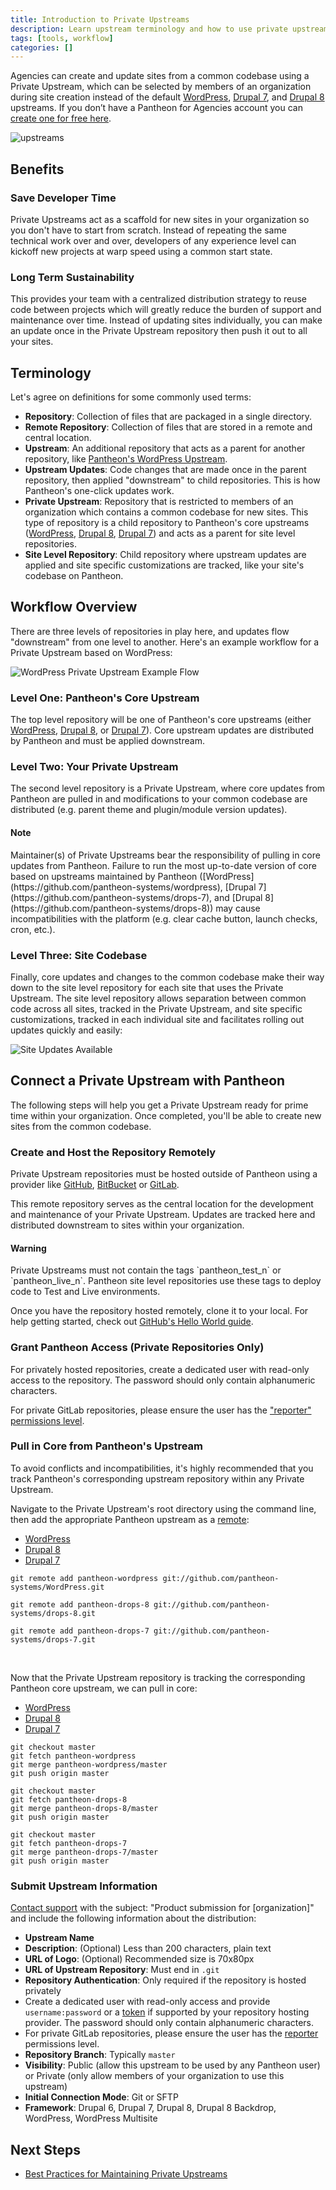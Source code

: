```yaml
---
title: Introduction to Private Upstreams
description: Learn upstream terminology and how to use private upstreams to free up developer time.
tags: [tools, workflow]
categories: []
---
```

Agencies can create and update sites from a common codebase using a Private Upstream, which can be selected by members of an organization during site creation instead of the default [WordPress](https://github.com/pantheon-systems/wordpress), [Drupal 7](https://github.com/pantheon-systems/drops-7), and [Drupal 8](https://github.com/pantheon-systems/drops-8) upstreams. If you don’t have a Pantheon for Agencies account you can [create one for free here](https://dashboard.pantheon.io/organizations/create-agency).

![upstreams](/source/docs/assets/images/upstreams.png)

## Benefits

### Save Developer Time
Private Upstreams act as a scaffold for new sites in your organization so you don't have to start from scratch. Instead of repeating the same technical work over and over, developers of any experience level can kickoff new projects at warp speed using a common start state.

### Long Term Sustainability
This provides your team with a centralized distribution strategy to reuse code between projects which will greatly reduce the burden of support and maintenance over time. Instead of updating sites individually, you can make an update once in the Private Upstream repository then push it out to all your sites.

## Terminology
Let's agree on definitions for some commonly used terms:

* **Repository**: Collection of files that are packaged in a single directory.
* **Remote Repository**: Collection of files that are stored in a remote and central location.
* **Upstream**: An additional repository that acts as a parent for another repository, like [Pantheon's WordPress Upstream](https://github.com/pantheon-systems/wordpress).
* **Upstream Updates**: Code changes that are made once in the parent repository, then applied "downstream" to child repositories. This is how Pantheon's one-click updates work.
* **Private Upstream**: Repository that is restricted to members of an organization which contains a common codebase for new sites. This type of repository is a child repository to Pantheon's core upstreams ([WordPress](https://github.com/pantheon-systems/wordpress), [Drupal 8](https://github.com/pantheon-systems/drops-8), [Drupal 7](https://github.com/pantheon-systems/drops-7)) and acts as a parent for site level repositories.
* **Site Level Repository**: Child repository where upstream updates are applied and site specific customizations are tracked, like your site's codebase on Pantheon.

## Workflow Overview
There are three levels of repositories in play here, and updates flow "downstream" from one level to another. Here's an example workflow for a Private Upstream based on WordPress:

![WordPress Private Upstream Example Flow](/source/docs/assets/images/upstream-flow.png)

### Level One: Pantheon's Core Upstream
The top level repository will be one of Pantheon's core upstreams (either [WordPress](https://github.com/pantheon-systems/wordpress), [Drupal 8](https://github.com/pantheon-systems/drops-8), or [Drupal 7](https://github.com/pantheon-systems/drops-7)). Core upstream updates are distributed by Pantheon and must be applied downstream.

### Level Two: Your Private Upstream
The second level repository is a Private Upstream, where core updates from Pantheon are pulled in and modifications to your common codebase are distributed (e.g. parent theme and plugin/module version updates).

<div class="alert alert-info">
<h4 class="info">Note</h4>
<p markdown="1">Maintainer(s) of Private Upstreams bear the responsibility of pulling in core updates from Pantheon. Failure to run the most up-to-date version of core based on upstreams maintained by Pantheon ([WordPress](https://github.com/pantheon-systems/wordpress), [Drupal 7](https://github.com/pantheon-systems/drops-7), and [Drupal 8](https://github.com/pantheon-systems/drops-8)) may cause incompatibilities with the platform (e.g. clear cache button, launch checks, cron, etc.).</p>
</div>


### Level Three: Site Codebase
Finally, core updates and changes to the common codebase make their way down to the site level repository for each site that uses the Private Upstream. The site level repository allows separation between common code across all sites, tracked in the Private Upstream, and site specific customizations, tracked in each individual site and facilitates rolling out updates quickly and easily:

![Site Updates Available](/source/docs/assets/images/dashboard/updates-available-2.png)

## Connect a Private Upstream with Pantheon
The following steps will help you get a Private Upstream ready for prime time within your organization. Once completed, you'll be able to create new sites from the common codebase.

### Create and Host the Repository Remotely
Private Upstream repositories must be hosted outside of Pantheon using a provider like [GitHub](https://github.com/), [BitBucket](https://bitbucket.org/) or [GitLab](https://about.gitlab.com/).

This remote repository serves as the central location for the development and maintenance of your Private Upstream. Updates are tracked here and distributed downstream to sites within your organization.

<div class="alert alert-danger">
<h4 class="info">Warning</h4>
<p markdown="1">Private Upstreams must not contain the tags `pantheon_test_n` or `pantheon_live_n`. Pantheon site level repositories use these tags to deploy code to Test and Live environments.</p>
</div>

Once you have the repository hosted remotely, clone it to your local. For help getting started, check out [GitHub's Hello World guide](https://guides.github.com/activities/hello-world/).


### Grant Pantheon Access (Private Repositories Only)
For privately hosted repositories, create a dedicated user with read-only access to the repository. The password should only contain alphanumeric characters.

For private GitLab repositories, please ensure the user has the ["reporter" permissions level](https://docs.gitlab.com/ce/user/permissions.html#permissions).

### Pull in Core from Pantheon's Upstream
To avoid conflicts and incompatibilities, it's highly recommended that you track Pantheon's corresponding upstream repository within any Private Upstream.

Navigate to the Private Upstream's root directory using the command line, then add the appropriate Pantheon upstream as a [remote](https://git-scm.com/docs/git-remote):
<!-- Nav tabs -->
<ul class="nav nav-tabs" role="tablist">
  <li id="wptab1" role="presentation" class="active"><a href="#wp1" aria-controls="wp1" role="tab" data-toggle="tab">WordPress</a></li>
  <li id="d8tab1" role="presentation"><a href="#d81" aria-controls="d81" role="tab" data-toggle="tab">Drupal 8</a></li>
  <li id="d7tab1" role="presentation"><a href="#d71" aria-controls="d71" role="tab" data-toggle="tab">Drupal 7</a></li>
</ul>

<!-- Tab panes -->
<div class="tab-content">
<div role="tabpanel" class="tab-pane active" id="wp1">
<pre id="git-pull-wp"><code class="command nohighlight" data-lang="bash">git remote add pantheon-wordpress git://github.com/pantheon-systems/WordPress.git</code></pre>
</div>
<div role="tabpanel" class="tab-pane" id="d81">
<pre id="git-pull-drops-8"><code class="command nohighlight" data-lang="bash">git remote add pantheon-drops-8 git://github.com/pantheon-systems/drops-8.git</code></pre>
</div>
<div role="tabpanel" class="tab-pane" id="d71">
<pre id="git-pull-drops-7"><code class="command nohighlight" data-lang="bash">git remote add pantheon-drops-7 git://github.com/pantheon-systems/drops-7.git</code></pre>
</div>
</div><br>

Now that the Private Upstream repository is tracking the corresponding Pantheon core upstream, we can pull in core:
<!-- Nav tabs -->
<ul class="nav nav-tabs" role="tablist">
  <li id="wptab" role="presentation" class="active"><a href="#wp" aria-controls="wp" role="tab" data-toggle="tab">WordPress</a></li>
  <li id="d8tab" role="presentation"><a href="#d8" aria-controls="d8" role="tab" data-toggle="tab">Drupal 8</a></li>
  <li id="d7tab" role="presentation"><a href="#d7" aria-controls="d7" role="tab" data-toggle="tab">Drupal 7</a></li>
</ul>

<!-- Tab panes -->
<div class="tab-content">
<div role="tabpanel" class="tab-pane active" id="wp">
<pre id="git-pull-wp"><code class="command nohighlight" data-lang="bash">git checkout master
git fetch pantheon-wordpress
git merge pantheon-wordpress/master
git push origin master</code></pre>
</div>
<div role="tabpanel" class="tab-pane" id="d8">
<pre id="git-pull-drops-8"><code class="command nohighlight" data-lang="bash">git checkout master
git fetch pantheon-drops-8
git merge pantheon-drops-8/master
git push origin master</code></pre>
</div>
<div role="tabpanel" class="tab-pane" id="d7">
<pre id="git-pull-drops-7"><code class="command nohighlight" data-lang="bash">git checkout master
git fetch pantheon-drops-7
git merge pantheon-drops-7/master
git push origin master</code></pre>
</div>
</div>

### Submit Upstream Information
[Contact support](/docs/getting-support) with the subject: "Product submission for [organization]" and include the following information about the distribution:

- **Upstream Name**
- **Description**: (Optional) Less than 200 characters, plain text
- **URL of Logo**: (Optional) Recommended size is 70x80px
- **URL of Upstream Repository**: Must end in `.git`
- **Repository Authentication**: Only required if the repository is hosted privately
 - Create a dedicated user with read-only access and provide `username:password` or a [token](https://help.github.com/articles/creating-a-personal-access-token-for-the-command-line/) if supported by your repository hosting provider. The password should only contain alphanumeric characters.
 - For private GitLab repositories, please ensure the user has the [reporter](https://docs.gitlab.com/ce/user/permissions.html#permissions) permissions level.
- **Repository Branch**: Typically `master`
- **Visibility**: Public (allow this upstream to be used by any Pantheon user) or Private (only allow members of your organization to use this upstream)
- **Initial Connection Mode**: Git or SFTP
- **Framework**: Drupal 6, Drupal 7, Drupal 8, Drupal 8 Backdrop, WordPress, WordPress Multisite


## Next Steps

- [Best Practices for Maintaining Private Upstreams](/docs/maintain-private-upstreams)
